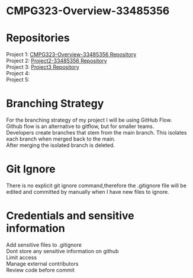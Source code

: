 # CMPG323-Overview-33485356
# Repositories 
Project 1: <a href="https://github.com/AndrewMurray1507/CMPG323-Overview-33485356">CMPG323-Overview-33485356 Repository</a>   <br>
Project 2: <a href="https://github.com/AndrewMurray1507/CMPG-323-Project-2--33485356"> Project2-33485356 Repository</a> <br>
Project 3: <a href="https://github.com/AndrewMurray1507/cmpg323p3"> Project3 Repository</a> <br>
Project 4:  <br>
Project 5:  <br>

# Branching Strategy
For the branching strategy of my project I will be using GitHub Flow.<br>
Github flow is an alternative to gitflow, but for smaller teams. <br>
Developers create branches that stem from the main branch. This isolates each branch when merged back to the main.<br>
After merging the isolated branch is deleted.

# Git Ignore
There is no explicit git ignore command,therefore the .gitignore file will be edited and committed by manually when I have new files to ignore.

# Credentials and sensitive information
 Add sensitive files to .gitignore <br>
 Dont store any sensitive information on github <br>
 Limit access <br>
 Manage external contributors <br>
 Review code before commit <br>
 
